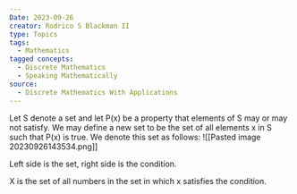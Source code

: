 ```yaml
---
Date: 2023-09-26
creator: Rodrico S Blackman II
type: Topics
tags:
  - Mathematics
tagged concepts:
  - Discrete Mathematics
  - Speaking Mathematically
source:
  - Discrete Mathematics With Applications
---
```


Let S denote a set and let P(x) be a property that elements of S may or may not satisfy. We may define a new set to be the set of all elements x in S such that P(x) is true. We denote this set as follows:
![[Pasted image 20230926143534.png]]

Left side is the set, right side is the condition.

X is the set of all numbers in the set in which x satisfies the condition.